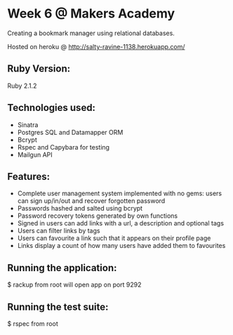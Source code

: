 Week 6 @ Makers Academy
=======================
Creating a bookmark manager using relational databases.
 
Hosted on heroku @ http://salty-ravine-1138.herokuapp.com/

Ruby Version:
-------------
Ruby 2.1.2

Technologies used:
------------------
- Sinatra
- Postgres SQL and Datamapper ORM
- Bcrypt
- Rspec and Capybara for testing
- Mailgun API

Features:
---------
- Complete user management system implemented with no gems: users can sign up/in/out and recover forgotten password
- Passwords hashed and salted using bcrypt
- Password recovery tokens generated by own functions
- Signed in users can add links with a url, a description and optional tags
- Users can filter links by tags
- Users can favourite a link such that it appears on their profile page
- Links display a count of how many users have added them to favourites

Running the application:
------------------------
$ rackup from root will open app on port 9292

Running the test suite:
-----------------------
$ rspec from root



